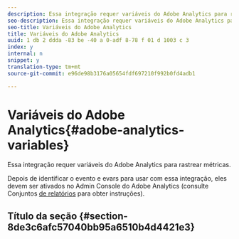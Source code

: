 ```yaml
---
description: Essa integração requer variáveis do Adobe Analytics para rastrear métricas.
seo-description: Essa integração requer variáveis do Adobe Analytics para rastrear métricas.
seo-title: Variáveis do Adobe Analytics
title: Variáveis do Adobe Analytics
uuid: 1 db 2 ddda -83 be -40 a 0-adf 8-78 f 01 d 1003 c 3
index: y
internal: n
snippet: y
translation-type: tm+mt
source-git-commit: e96de98b3176a05654fdf697210f992b0fd4adb1

---
```



# Variáveis do Adobe Analytics{#adobe-analytics-variables}

Essa integração requer variáveis do Adobe Analytics para rastrear métricas.

Depois de identificar o evento e evars para usar com essa integração, eles devem ser ativados no Admin Console do Adobe Analytics (consulte Conjuntos [de relatórios](http://microsite.omniture.com/t2/help/en_US/reference/index.html?f=report_suites_admin) para obter instruções).

## Título da seção {#section-8de3c6afc57040bb95a6510b4d4421e3}

